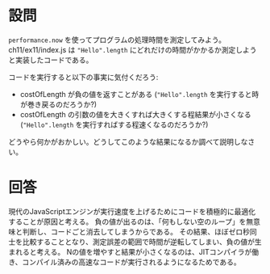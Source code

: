 # 設問
`performance.now` を使ってプログラムの処理時間を測定してみよう。
ch11/ex11/index.js は `"Hello".length` にどれだけの時間がかかるか測定しようと実装したコードである。

コードを実行すると以下の事実に気付くだろう:

- costOfLength が負の値を返すことがある (`"Hello".length` を実行すると時が巻き戻るのだろうか?)
- costOfLength の引数の値を大きくすれば大きくする程結果が小さくなる (`"Hello".length` を実行すればする程速くなるのだろうか?)

どうやら何かがおかしい。どうしてこのような結果になるか調べて説明しなさい。

# 回答
現代のJavaScriptエンジンが実行速度を上げるためにコードを積極的に最適化することが原因と考える。
負の値が出るのは、「何もしない空のループ」を無意味と判断し、コードごと消去してしまうからである。
その結果、ほぼゼロ秒同士を比較することとなり、測定誤差の範囲で時間が逆転してしまい、負の値が生まれると考える。
Nの値を増やすと結果が小さくなるのは、JITコンパイラが働き、コンパイル済みの高速なコードが実行されるようになるためである。